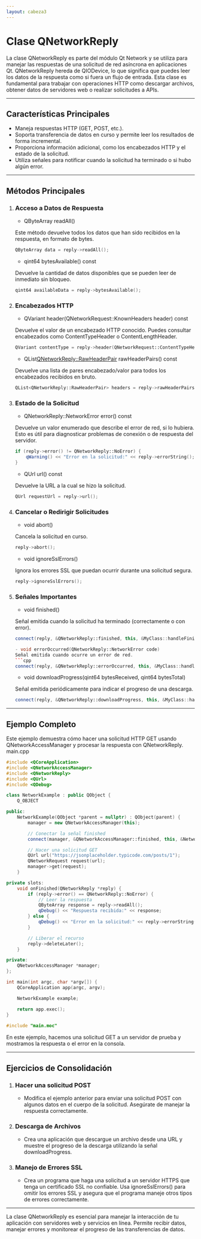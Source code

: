 ```yaml
---
layout: cabeza3
---
```


# Clase QNetworkReply
La clase QNetworkReply es parte del módulo Qt Network y se utiliza para manejar las respuestas de una solicitud de red asíncrona en aplicaciones Qt. QNetworkReply hereda de QIODevice, lo que significa que puedes leer los datos de la respuesta como si fuera un flujo de entrada.
Esta clase es fundamental para trabajar con operaciones HTTP como descargar archivos, obtener datos de servidores web o realizar solicitudes a APIs.
***
## Características Principales
- Maneja respuestas HTTP (GET, POST, etc.).
- Soporta transferencia de datos en curso y permite leer los resultados de forma incremental.
- Proporciona información adicional, como los encabezados HTTP y el estado de la solicitud.
- Utiliza señales para notificar cuando la solicitud ha terminado o si hubo algún error.
***
## Métodos Principales
1. ### Acceso a Datos de Respuesta
    - QByteArray readAll()

    Este método devuelve todos los datos que han sido recibidos en la respuesta, en formato de bytes.
    ```cpp
    QByteArray data = reply->readAll();
    ```
    - qint64 bytesAvailable() const

    Devuelve la cantidad de datos disponibles que se pueden leer de inmediato sin bloqueo.
    ```cpp
    qint64 availableData = reply->bytesAvailable();
    ```
2. ### Encabezados HTTP
    - QVariant header(QNetworkRequest::KnownHeaders header) const

    Devuelve el valor de un encabezado HTTP conocido. Puedes consultar encabezados como ContentTypeHeader o ContentLengthHeader.
    ```cpp
    QVariant contentType = reply->header(QNetworkRequest::ContentTypeHeader);
    ```
    - QList<QNetworkReply::RawHeaderPair> rawHeaderPairs() const

    Devuelve una lista de pares encabezado/valor para todos los encabezados recibidos en bruto.
    ```cpp
    QList<QNetworkReply::RawHeaderPair> headers = reply->rawHeaderPairs();
    ```
3. ### Estado de la Solicitud
    - QNetworkReply::NetworkError error() const

    Devuelve un valor enumerado que describe el error de red, si lo hubiera. Esto es útil para diagnosticar problemas de conexión o de respuesta del servidor.
    ```cpp
    if (reply->error() != QNetworkReply::NoError) {
        qWarning() << "Error en la solicitud:" << reply->errorString();
    }
    ```
    - QUrl url() const

    Devuelve la URL a la cual se hizo la solicitud.

    ```cpp
    QUrl requestUrl = reply->url();
    ```
4. ### Cancelar o Redirigir Solicitudes
    - void abort()

    Cancela la solicitud en curso.
    ```cpp
    reply->abort();
    ```
    - void ignoreSslErrors()

    Ignora los errores SSL que puedan ocurrir durante una solicitud segura.
    ```cpp
    reply->ignoreSslErrors();
    ```
5. ### Señales Importantes
    - void finished()

    Señal emitida cuando la solicitud ha terminado (correctamente o con error).
    ```cpp
    connect(reply, &QNetworkReply::finished, this, &MyClass::handleFinished);

    - void errorOccurred(QNetworkReply::NetworkError code)
    Señal emitida cuando ocurre un error de red.
    ```cpp
    connect(reply, &QNetworkReply::errorOccurred, this, &MyClass::handleError);
    ```
    - void downloadProgress(qint64 bytesReceived, qint64 bytesTotal)

    Señal emitida periódicamente para indicar el progreso de una descarga.
    ```cpp
    connect(reply, &QNetworkReply::downloadProgress, this, &MyClass::handleDownloadProgress);
    ```
***
## Ejemplo Completo
Este ejemplo demuestra cómo hacer una solicitud HTTP GET usando QNetworkAccessManager y procesar la respuesta con QNetworkReply.
main.cpp
```cpp
#include <QCoreApplication>
#include <QNetworkAccessManager>
#include <QNetworkReply>
#include <QUrl>
#include <QDebug>

class NetworkExample : public QObject {
    Q_OBJECT

public:
    NetworkExample(QObject *parent = nullptr) : QObject(parent) {
        manager = new QNetworkAccessManager(this);

        // Conectar la señal finished
        connect(manager, &QNetworkAccessManager::finished, this, &NetworkExample::onFinished);

        // Hacer una solicitud GET
        QUrl url("https://jsonplaceholder.typicode.com/posts/1");
        QNetworkRequest request(url);
        manager->get(request);
    }

private slots:
    void onFinished(QNetworkReply *reply) {
        if (reply->error() == QNetworkReply::NoError) {
            // Leer la respuesta
            QByteArray response = reply->readAll();
            qDebug() << "Respuesta recibida:" << response;
        } else {
            qDebug() << "Error en la solicitud:" << reply->errorString();
        }

        // Liberar el recurso
        reply->deleteLater();
    }

private:
    QNetworkAccessManager *manager;
};

int main(int argc, char *argv[]) {
    QCoreApplication app(argc, argv);

    NetworkExample example;

    return app.exec();
}
    
#include "main.moc"
```
En este ejemplo, hacemos una solicitud GET a un servidor de prueba y mostramos la respuesta o el error en la consola.
***
## Ejercicios de Consolidación
1.	### Hacer una solicitud POST
    -  Modifica el ejemplo anterior para enviar una solicitud POST con algunos datos en el cuerpo de la solicitud. Asegúrate de manejar la respuesta correctamente.
2.	### Descarga de Archivos
    -  Crea una aplicación que descargue un archivo desde una URL y muestre el progreso de la descarga utilizando la señal downloadProgress.
3.	### Manejo de Errores SSL
    -  Crea un programa que haga una solicitud a un servidor HTTPS que tenga un certificado SSL no confiable. Usa ignoreSslErrors() para omitir los errores SSL y asegura que el programa maneje otros tipos de errores correctamente.
***
La clase QNetworkReply es esencial para manejar la interacción de tu aplicación con servidores web y servicios en línea. Permite recibir datos, manejar errores y monitorear el progreso de las transferencias de datos.

